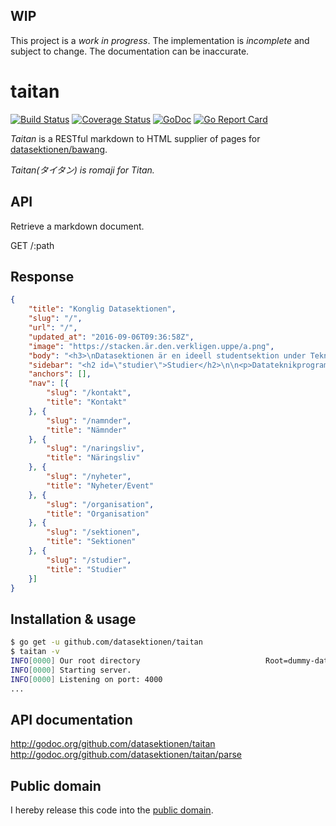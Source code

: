 ## WIP

This project is a *work in progress*. The implementation is *incomplete* and
subject to change. The documentation can be inaccurate.

# taitan

[![Build Status](https://travis-ci.org/datasektionen/taitan.svg?branch=master)](https://travis-ci.org/datasektionen/taitan)
[![Coverage Status](https://coveralls.io/repos/datasektionen/taitan/badge.svg?branch=master&service=github)](https://coveralls.io/github/datasektionen/taitan?branch=master)
[![GoDoc](https://godoc.org/github.com/datasektionen/taitan?status.svg)](https://godoc.org/github.com/datasektionen/taitan)
[![Go Report Card](http://goreportcard.com/badge/datasektionen/taitan)](http://goreportcard.com/report/datasektionen/taitan)

*Taitan* is a RESTful markdown to HTML supplier of pages for [datasektionen/bawang](http://github.com/datasektionen/bawang).

*Taitan(タイタン) is romaji for Titan.*

## API

Retrieve a markdown document.

GET /:path

## Response

```json
{
    "title": "Konglig Datasektionen",
    "slug": "/",
    "url": "/",
    "updated_at": "2016-09-06T09:36:58Z",
    "image": "https://stacken.är.den.verkligen.uppe/a.png",
    "body": "<h3>\nDatasektionen är en ideell studentsektion under Tekniska Högskolans Studentkår\nsom finns till för att alla studenter som läser datateknik på KTH ska få\nen så bra och givande studietid som möjligt.\n</h3>\n\n<p>På Konglig Datasektionen finns det många sätt att roa sig.\nFörutom studier i intressanta ämnen och episka fester anordnas det även qulturella\ntillställningar, hackerkvällar, sektionsmöten och mycket mer.</p>\n",
    "sidebar": "<h2 id=\"studier\">Studier</h2>\n\n<p>Datateknikprogrammet på KTH är bland de främsta datateknikutbildningarna i världen. Efter examen har du breda karriärmöjligheter inom branscher där datasystem är viktiga för verksamheten, exempelvis kultur, finans, handel, vård samt industri. Arbeta med design och produktutveckling, undervisning eller konsultverksamhet.</p>\n\n<p><a href=\"/studier\" class=\"action\">Mer om utbildningen &raquo;</a></p>\n\n<hr>\n\n<h2 id=\"socialt\">Socialt</h2>\n\n<p>Att studera behöver inte bara vara långa kvällar med tunga böcker. Datasektionen anordnar pubar, fester, spelkvällar och andra roliga aktiviteter som ger dig en chans att koppla av mellan studierna och lära känna andra studerande. Aktiviteterna arrangeras av våra medlemmar och som medlem är du självklart välkommen.</p>\n\n<p><a href=\"/sektionen\" class=\"action\">Mer om sektionen &raquo;</a></p>\n\n<hr>\n\n<h2 id=\"näringsliv\">Näringsliv</h2>\n\n<p>Datasektionens näringslivsgrupp arbetar aktivt för ett nära samarbete mellan sektionens medlemmar och aktörer i näringslivet, som i många fall kan bli framtida arbetsgivare. Berätta om ert företag på en lunchföreläsning, eller få personlig kontakt med studenter från <a href=\"http://www.topuniversities.com/university-rankings/university-subject-rankings/2015/computer-science-information-systems#sorting=rank+region=+country=203+faculty=+stars=false+search=\" target=\"_blank\">Sveriges högst rankade datautbildning</a> på vår årliga arbetsmarknadsdag.</p>\n\n<p><a href=\"/naringsliv\" class=\"action\">Mer om samarbete &raquo;</a></p>\n",
    "anchors": [],
    "nav": [{
        "slug": "/kontakt",
        "title": "Kontakt"
    }, {
        "slug": "/namnder",
        "title": "Nämnder"
    }, {
        "slug": "/naringsliv",
        "title": "Näringsliv"
    }, {
        "slug": "/nyheter",
        "title": "Nyheter/Event"
    }, {
        "slug": "/organisation",
        "title": "Organisation"
    }, {
        "slug": "/sektionen",
        "title": "Sektionen"
    }, {
        "slug": "/studier",
        "title": "Studier"
    }]
}

```

## Installation & usage

```bash
$ go get -u github.com/datasektionen/taitan
$ taitan -v 
INFO[0000] Our root directory                            Root=dummy-data/
INFO[0000] Starting server.                             
INFO[0000] Listening on port: 4000
...
```

## API documentation

http://godoc.org/github.com/datasektionen/taitan  
http://godoc.org/github.com/datasektionen/taitan/parse

## Public domain

I hereby release this code into the [public domain](https://creativecommons.org/publicdomain/zero/1.0/).
